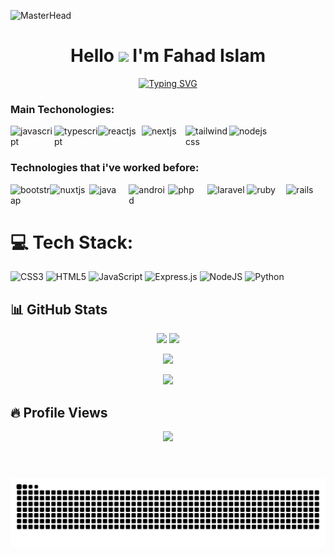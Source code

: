 ![MasterHead](https://i.pinimg.com/originals/90/70/32/9070324cdfc07c68d60eed0c39e77573.gif)
<h1 align="center">Hello <img src="https://user-images.githubusercontent.com/44104676/173990923-48b66056-0bff-472a-b5bf-faab4146e950.gif" height="40"> I'm Fahad Islam</h1>

<!-- Typing SVG -->
<p align="center">
  <a href="https://github.com/AJAmran">
    <img src="https://readme-typing-svg.herokuapp.com?size=24&duration=4000&color=06D6A0&center=true&vCenter=true&lines=Hello,+I'm+Fahad+Islam!;Full+Stack+Web+Developer!" alt="Typing SVG" />
  </a>
</p>


### Main Techonologies:

<div style="display:flex">
  <img width="70" src="https://cdn.jsdelivr.net/gh/devicons/devicon/icons/javascript/javascript-original.svg" alt="javascript"/>
  <img width="70" src="https://cdn.jsdelivr.net/gh/devicons/devicon@latest/icons/typescript/typescript-original.svg" alt="typescript"/>
  <img width="70" src="https://cdn.jsdelivr.net/gh/devicons/devicon@latest/icons/react/react-original.svg" color="white" alt="reactjs"/>
  <img width="70" src="https://cdn.jsdelivr.net/gh/devicons/devicon@latest/icons/nextjs/nextjs-original.svg" alt="nextjs"/>
  <img width="70" src="https://cdn.jsdelivr.net/gh/devicons/devicon@latest/icons/tailwindcss/tailwindcss-original.svg" alt="tailwindcss"/>
  <img width="70" src="https://cdn.jsdelivr.net/gh/devicons/devicon@latest/icons/nodejs/nodejs-original-wordmark.svg" alt="nodejs"/>    
</div>
  
### Technologies that i've worked before:

<div style="display:flex">
  <img width="70" src="https://cdn.jsdelivr.net/gh/devicons/devicon@latest/icons/bootstrap/bootstrap-original.svg" alt="bootstrap"/>
  <img width="70" src="https://cdn.jsdelivr.net/gh/devicons/devicon@latest/icons/nuxtjs/nuxtjs-original.svg" alt="nuxtjs"/>
  <img width="70" src="https://cdn.jsdelivr.net/gh/devicons/devicon/icons/java/java-original.svg" alt="java"/>
  <img width="70" src="https://cdn.jsdelivr.net/gh/devicons/devicon/icons/android/android-plain.svg" alt="android"/>
  <img width="70" src="https://cdn.jsdelivr.net/gh/devicons/devicon@latest/icons/php/php-original.svg" alt="php"/>
  <img width="70" src="https://cdn.jsdelivr.net/gh/devicons/devicon@latest/icons/laravel/laravel-original.svg" alt="laravel"/>
  <img width="70" src="https://cdn.jsdelivr.net/gh/devicons/devicon@latest/icons/ruby/ruby-original.svg" alt="ruby"/>
  <img width="70" src="https://cdn.jsdelivr.net/gh/devicons/devicon@latest/icons/rails/rails-plain.svg" alt="rails"/>    
</div>


# 💻 Tech Stack:
![CSS3](https://img.shields.io/badge/css3-%231572B6.svg?style=for-the-badge&logo=css3&logoColor=white) ![HTML5](https://img.shields.io/badge/html5-%23E34F26.svg?style=for-the-badge&logo=html5&logoColor=white) ![JavaScript](https://img.shields.io/badge/javascript-%23323330.svg?style=for-the-badge&logo=javascript&logoColor=%23F7DF1E) ![Express.js](https://img.shields.io/badge/express.js-%23404d59.svg?style=for-the-badge&logo=express&logoColor=%2361DAFB) ![NodeJS](https://img.shields.io/badge/node.js-6DA55F?style=for-the-badge&logo=node.js&logoColor=white)
![Python](https://img.shields.io/badge/python-3670A0?style=for-the-badge&logo=python&logoColor=ffdd54) 

## 📊 GitHub Stats

<p align="center">
  <img src="https://github-readme-stats.vercel.app/api?username=AJAmran&theme=radical&show_icons=true&count_private=true" height="165px" />
  <img src="https://streak-stats.demolab.com/?user=AJAmran&theme=radical" height="165px" />
</p>

<p align="center">
  <img src="https://github-readme-stats.vercel.app/api/top-langs/?username=AJAmran&layout=compact&theme=radical&langs_count=8" height="165px"/>
</p>

<p align="center">
  <img src="https://github-readme-activity-graph.vercel.app/graph?username=AJAmran&theme=github-dark" />
</p>

## 🔥 Profile Views

 <p align="center">
  <img width="400px" src="https://count.getloli.com/get/@nazrul4x?theme=rule34"></img>
</p>

#

<br clear="both">

<img src="https://raw.githubusercontent.com/nazrul4x/nazrul4x/output/snake.svg" alt="Snake animation" />

###
